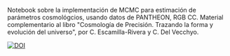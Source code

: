 Notebook sobre la implementación de MCMC para estimación de parámetros cosmológcios, usando datos de PANTHEON, RGB CC.
Material complementario al libro "Cosmología de Precisión. Trazando la forma y evolución del universo", por C. Escamilla-Rivera y C. Del Vecchyo.

[![DOI](https://zenodo.org/badge/DOI/10.5281/zenodo.5762797.svg)](https://doi.org/10.5281/zenodo.5762797)

